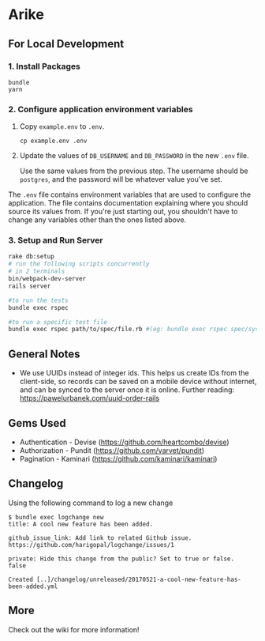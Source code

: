# Arike

## For Local Development

### 1. Install Packages

```
bundle
yarn
```

### 2. Configure application environment variables

1. Copy `example.env` to `.env`.

   ```
   cp example.env .env
   ```

2. Update the values of `DB_USERNAME` and `DB_PASSWORD` in the new `.env` file.

   Use the same values from the previous step. The username should be `postgres`, and the password will be whatever value you've set.

The `.env` file contains environment variables that are used to configure the application. The file contains documentation explaining where you should source its values from. If you're just starting out, you shouldn't have to change any variables other than the ones listed above.

### 3. Setup and Run Server

```bash
rake db:setup
# run the following scripts concurrently
# in 2 terminals
bin/webpack-dev-server
rails server

#to run the tests
bundle exec rspec

#to run a specific test file
bundle exec rspec path/to/spec/file.rb #(eg: bundle exec rspec spec/system/home/index_spec.rb)
```

## General Notes

- We use UUIDs instead of integer ids. This helps us create IDs from the client-side, so records can be saved on a mobile device without internet, and can be synced to the server once it is online. Further reading: https://pawelurbanek.com/uuid-order-rails

## Gems Used

- Authentication - Devise (https://github.com/heartcombo/devise)
- Authorization - Pundit (https://github.com/varvet/pundit)
- Pagination - Kaminari (https://github.com/kaminari/kaminari)

## Changelog

Using the following command to log a new change

```
$ bundle exec logchange new
title: A cool new feature has been added.

github_issue_link: Add link to related Github issue.
https://github.com/harigopal/logchange/issues/1

private: Hide this change from the public? Set to true or false.
false

Created [..]/changelog/unreleased/20170521-a-cool-new-feature-has-been-added.yml
```
## More
Check out the wiki for more information!
